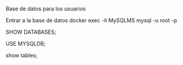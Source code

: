 Base de datos para los usuarios

Entrar a la base de datos
docker exec -it MySQLMS mysql -u root -p      

SHOW DATABASES;

USE MYSQLDB;

show tables;
